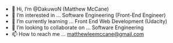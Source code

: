 - 👋 Hi, I’m @DakuwoN (Matthew McCane)
- 👀 I’m interested in ... Software Engineering (Front-End Engineer) 
- 🌱 I’m currently learning ... Front End Web Development (Udacity)
- 💞️ I’m looking to collaborate on ... Software Engineering
- 📫 How to reach me ... matthewleemccane@gmail.com

<!---
DakuwoN/DakuwoN is a ✨ special ✨ repository because its `README.md` (this file) appears on your GitHub profile.
You can click the Preview link to take a look at your changes.
--->
